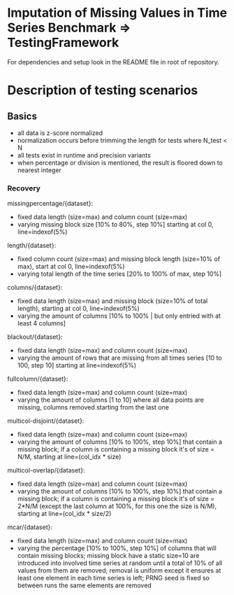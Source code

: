 # Imputation of Missing Values in Time Series Benchmark => TestingFramework

For dependencies and setup look in the README file in root of repository.

# Description of testing scenarios

## Basics
- all data is z-score normalized
- normalization occurs before trimming the length for tests where N_test < N
- all tests exist in runtime and precision variants
- when percentage or division is mentioned, the result is floored down to nearest integer

### Recovery
missingpercentage/{dataset}:
- fixed data length (size=max) and column count (size=max)
- varying missing block size [10% to 80%, step 10%] starting at col 0, line=indexof(5%)

length/{dataset}:
- fixed column count (size=max) and missing block length (size=10% of max), start at col 0, line=indexof(5%)
- varying total length of the time series [20% to 100% of max, step 10%]

columns/{dataset}:
- fixed data length (size=max) and missing block (size=10% of total length), starting at col 0, line=indexof(5%)
- varying the amount of columns [10% to 100% | but only entried with at least 4 columns]

blackout/{dataset}:
- fixed data length (size=max) and column count (size=max)
- varying the amount of rows that are missing from all times series [10 to 100, step 10] starting at line=indexof(5%)

fullcolumn/{dataset}:
- fixed data length (size=max) and column count (size=max)
- varying the amount of columns [1 to 10] where all data points are missing, columns removed starting from the last one

multicol-disjoint/{dataset}:
- fixed data length (size=max) and column count (size=max)
- varying the amount of columns [10% to 100%, step 10%] that contain a missing block; if a column is containing a missing block it's of size = N/M, starting at line=(col_idx * size)

multicol-overlap/{dataset}:
- fixed data length (size=max) and column count (size=max)
- varying the amount of columns [10% to 100%, step 10%] that contain a missing block; if a column is containing a missing block it's of size = 2*N/M (except the last column at 100%, for this one the size is N/M), starting at line=(col_idx * size/2)

mcar/{dataset}:
- fixed data length (size=max) and column count (size=max)
- varying the percentage [10% to 100%, step 10%] of columns that will contain missing blocks; missing block have a static size=10 are introduced into involved time series at random until a total of 10% of all values from them are removed; removal is uniform except it ensures at least one element in each time series is left; PRNG seed is fixed so between runs the same elements are removed
